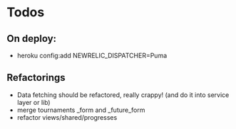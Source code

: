 Todos
====================

On deploy:
---------------------
  - heroku config:add NEWRELIC_DISPATCHER=Puma

Refactorings
---------------------
  - Data fetching should be refactored, really crappy! (and do it into service layer or lib)
  - merge tournaments _form and _future_form
  - refactor views/shared/progresses